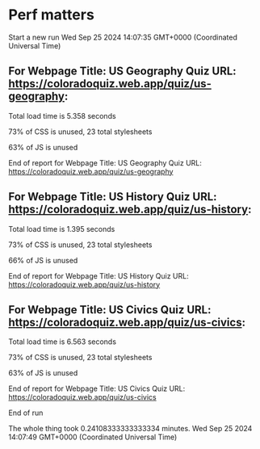 # Perf matters


Start a new run
Wed Sep 25 2024 14:07:35 GMT+0000 (Coordinated Universal Time)








## For Webpage Title: US Geography Quiz URL: https://coloradoquiz.web.app/quiz/us-geography: 


Total load time is 5.358 seconds


73% of CSS is unused, 23 total stylesheets


63% of JS is unused


End of report for Webpage Title: US Geography Quiz URL: https://coloradoquiz.web.app/quiz/us-geography




## For Webpage Title: US History Quiz URL: https://coloradoquiz.web.app/quiz/us-history: 


Total load time is 1.395 seconds


73% of CSS is unused, 23 total stylesheets


66% of JS is unused


End of report for Webpage Title: US History Quiz URL: https://coloradoquiz.web.app/quiz/us-history




## For Webpage Title: US Civics Quiz URL: https://coloradoquiz.web.app/quiz/us-civics: 


Total load time is 6.563 seconds


73% of CSS is unused, 23 total stylesheets


63% of JS is unused


End of report for Webpage Title: US Civics Quiz URL: https://coloradoquiz.web.app/quiz/us-civics


End of run


The whole thing took 0.24108333333333334 minutes.
Wed Sep 25 2024 14:07:49 GMT+0000 (Coordinated Universal Time)




